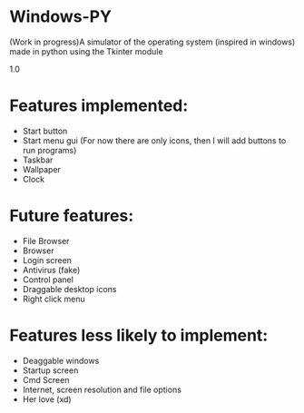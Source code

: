# Windows-PY
(Work in progress)A simulator of the operating system (inspired in windows) made in python using the Tkinter module

1.0
# Features implemented:

- Start button
- Start menu gui (For now there are only icons, then I will add buttons to run programs)
- Taskbar
- Wallpaper
- Clock

# Future features:

- File Browser
- Browser
- Login screen
- Antivirus (fake)
- Control panel
- Draggable desktop icons
- Right click menu

# Features less likely to implement:

- Deaggable windows
- Startup screen
- Cmd Screen
- Internet, screen resolution and file options
- Her love (xd)
